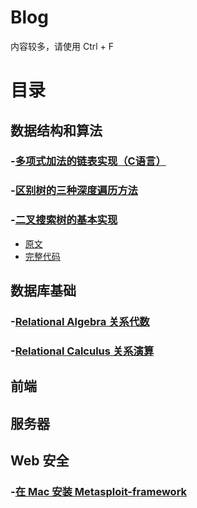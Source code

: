 # Blog
内容较多，请使用 Ctrl + F

# 目录

## 数据结构和算法

### -[多项式加法的链表实现（C语言）](http://blog.csdn.net/kids412kelly/article/details/49493981)
### -[区别树的三种深度遍历方法](http://blog.csdn.net/kids412kelly/article/details/49851133)
### -[二叉搜索树的基本实现]()
*  [原文](http://www.cjjjs.cn/paper/rjjc/201622232211108.aspx)       
*  [完整代码](/blob/master/DataStructures/BinarySearchTree.c) 

## 数据库基础
### -[Relational Algebra 关系代数](http://blog.csdn.net/kids412kelly/article/details/48953205)
### -[Relational Calculus 关系演算](http://blog.csdn.net/kids412kelly/article/details/49132015)

## 前端


## 服务器


## Web 安全
### -[在 Mac 安装 Metasploit-framework](http://blog.csdn.net/kids412kelly/article/details/49475693)
